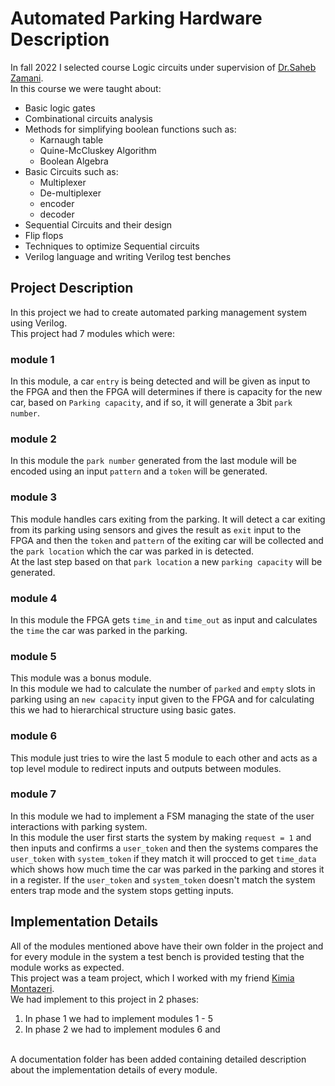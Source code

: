 # Automated Parking Hardware Description
In fall 2022 I selected course Logic circuits under supervision of [Dr.Saheb Zamani](https://scholar.google.com/citations?user=qMmvqUwAAAAJ&hl=en). <br>
In this course we were taught about:
- Basic logic gates
- Combinational circuits analysis
- Methods for simplifying boolean functions such as:
  - Karnaugh table
  - Quine-McCluskey Algorithm
  - Boolean Algebra
- Basic Circuits such as:
  - Multiplexer
  - De-multiplexer
  - encoder
  - decoder
- Sequential Circuits and their design
- Flip flops
- Techniques to optimize Sequential circuits
- Verilog language and writing Verilog test benches

## Project Description
In this project we had to create automated parking management system using Verilog.<br>
This project had 7 modules which were:

### module 1
In this module, a car `entry` is being detected and will be given as input to the FPGA and then the FPGA will determines if there is capacity for the new car, based on `Parking capacity`, and if so, it will generate a 3bit `park number`.
### module 2
In this module the `park number` generated from the last module will be encoded using an input `pattern` and a `token` will be generated.
### module 3
This module handles cars exiting from the parking. It will detect a car exiting from its parking using sensors and gives the result as `exit` input to the FPGA and then the `token` and `pattern` of the exiting car will be collected and the `park location` which the car was parked in is detected.<br>
At the last step based on that `park location` a new `parking capacity` will be generated.
### module 4
In this module the FPGA gets `time_in` and `time_out` as input and calculates the `time` the car was parked in the parking.
### module 5
This module was a bonus module. <br> 
In this module we had to calculate the number of `parked` and `empty` slots in parking using an `new capacity` input given to the FPGA and for calculating this we had to hierarchical structure using basic gates.
### module 6
This module just tries to wire the last 5 module to each other and acts as a top level module to redirect inputs and outputs between modules.
### module 7
In this module we had to implement a FSM managing the state of the user interactions with parking system.<br>
In this module the user first starts the system by making `request = 1` and then inputs and confirms a `user_token` and then the systems compares the `user_token` with `system_token` if they match it will procced to get `time_data` which shows how much time the car was parked in the parking and stores it in a register. If the `user_token` and `system_token` doesn't match the system enters trap mode and the system stops getting inputs.

## Implementation Details
All of the modules mentioned above have their own folder in the project and for every module in the system a test bench is provided testing that the module works as expected.<br>
This project was a team project, which I worked with my friend [Kimia Montazeri](https://github.com/KimiaMontazeri). <br>
We had implement to this project in 2 phases:
1. In phase 1 we had to implement modules 1 - 5
2. In phase 2 we had to implement modules 6 and 
<br>
A documentation folder has been added containing detailed description about the implementation details of every module.